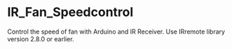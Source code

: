 # IR_Fan_Speedcontrol
Control the speed of fan with Arduino and IR Receiver. 
Use IRremote library version 2.8.0 or earlier.
